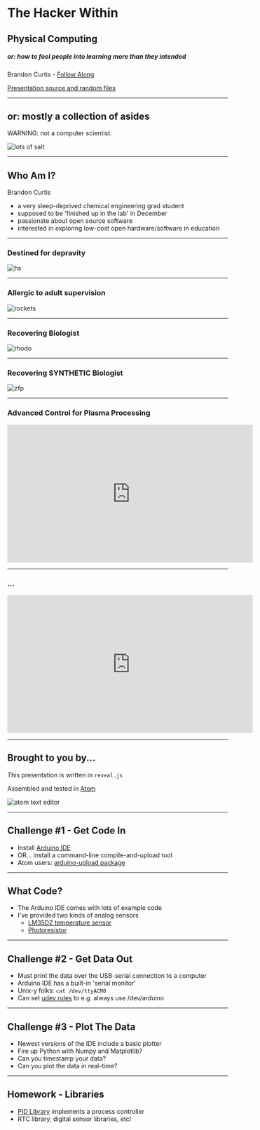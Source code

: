 # The Hacker Within

## Physical Computing

##### or: how to fool people into learning more than they intended

Brandon Curtis - [Follow Along](https://www.brandoncurtis.com/thw)

[Presentation source and random files](https://www.github.com/brandoncurtis/thw-physicalcomputing)

------

## or: mostly a collection of asides

WARNING: not a computer scientist.

![lots of salt](img/salt.jpg "Season To Taste")

---

## Who Am I?

Brandon Curtis

+ a very sleep-deprived chemical engineering grad student
+ supposed to be 'finished up in the lab' in December
+ passionate about open source software
+ interested in exploring low-cost open hardware/software in education

---

### Destined for depravity

![hs](img/bc-hs.png)

---

### Allergic to adult supervision

![rockets](img/bc-rocket.png)

---

### Recovering Biologist

![rhodo](img/bc-rhodo.png)

---

### Recovering SYNTHETIC Biologist

![zfp](img/bc-zfp.png)

---

### Advanced Control for Plasma Processing

<iframe width="560" height="315" src="https://www.youtube.com/embed/7F2OqmqJBCw" frameborder="0" allowfullscreen></iframe>

---

### ...

<iframe width="560" height="315" src="https://www.youtube.com/embed/rHfVr7ohois" frameborder="0" allowfullscreen></iframe>

------

## Brought to you by...

This presentation is written in `reveal.js`

Assembled and tested in [Atom](https://atom.io/)

![atom text editor](img/atom.png)

------

## Challenge #1 - Get Code In

+ Install [Arduino IDE](https://www.arduino.cc/en/Main/Software) <!-- .element: class="fragment" data-fragment-index="1" -->
+ OR... install a command-line compile-and-upload tool <!-- .element: class="fragment" data-fragment-index="2" -->
+ Atom users: [arduino-upload package](https://atom.io/packages/arduino-upload) <!-- .element: class="fragment" data-fragment-index="3" -->

---

## What Code?

+ The Arduino IDE comes with lots of example code
+ I've provided two kinds of analog sensors
  + [LM35DZ temperature sensor](http://www.ti.com/lit/ds/symlink/lm35.pdf)
  + [Photoresistor](https://en.wikipedia.org/wiki/Photoresistor)

------

## Challenge #2 - Get Data Out

+ Must print the data over the USB-serial connection to a computer
+ Arduino IDE has a built-in 'serial monitor'
+ Unix-y folks: `cat /dev/ttyACM0`
+ Can set [udev rules](https://www.brandoncurtis.com/files/arduino/50-arduino.rules) to e.g. always use /dev/arduino

------

## Challenge #3 - Plot The Data

+ Newest versions of the IDE include a basic plotter
+ Fire up Python with Numpy and Matplotlib?
+ Can you timestamp your data?
+ Can you plot the data in real-time?

------

## Homework - Libraries

+ [PID Library](https://github.com/br3ttb/Arduino-PID-Library/) implements a process controller
+ RTC library, digital sensor libraries, etc!
